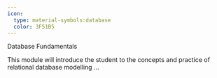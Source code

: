 ```yaml
---
icon:
  type: material-symbols:database
  color: 3F51B5
---
```


Database Fundamentals

This module will introduce the student to the concepts and practice of relational database modelling ... 
